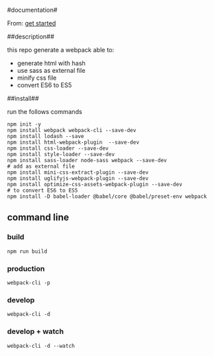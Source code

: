 #documentation#

From: [get started](https://webpack.js.org/guides/getting-started/)

##description##

this repo generate a webpack able to:
- generate html with hash
- use sass as external file
- minify css file
- convert ES6 to ES5

##install##

run the follows commands

```
npm init -y
npm install webpack webpack-cli --save-dev
npm install lodash --save
npm install html-webpack-plugin  --save-dev
npm install css-loader --save-dev
npm install style-loader --save-dev
npm install sass-loader node-sass webpack --save-dev
# add as external file
npm install mini-css-extract-plugin --save-dev
npm install uglifyjs-webpack-plugin --save-dev
npm install optimize-css-assets-webpack-plugin --save-dev
# to convert ES6 to ES5
npm install -D babel-loader @babel/core @babel/preset-env webpack
```

## command line

### build
`npm run build`

### production
`webpack-cli -p`

### develop
`webpack-cli -d`

### develop + watch
`webpack-cli -d --watch`
